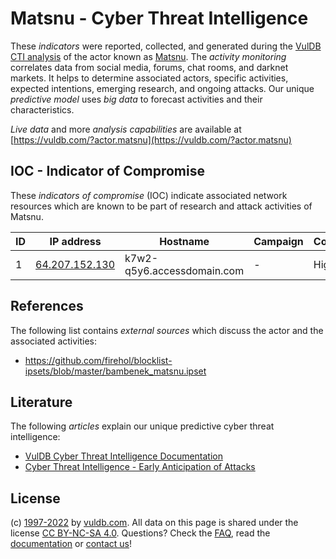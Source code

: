 # Matsnu - Cyber Threat Intelligence

These _indicators_ were reported, collected, and generated during the [VulDB CTI analysis](https://vuldb.com/?kb.cti) of the actor known as [Matsnu](https://vuldb.com/?actor.matsnu). The _activity monitoring_ correlates data from social media, forums, chat rooms, and darknet markets. It helps to determine associated actors, specific activities, expected intentions, emerging research, and ongoing attacks. Our unique _predictive model_ uses _big data_ to forecast activities and their characteristics.

_Live data_ and more _analysis capabilities_ are available at [https://vuldb.com/?actor.matsnu](https://vuldb.com/?actor.matsnu)

## IOC - Indicator of Compromise

These _indicators of compromise_ (IOC) indicate associated network resources which are known to be part of research and attack activities of Matsnu.

ID | IP address | Hostname | Campaign | Confidence
-- | ---------- | -------- | -------- | ----------
1 | [64.207.152.130](https://vuldb.com/?ip.64.207.152.130) | k7w2-q5y6.accessdomain.com | - | High

## References

The following list contains _external sources_ which discuss the actor and the associated activities:

* https://github.com/firehol/blocklist-ipsets/blob/master/bambenek_matsnu.ipset

## Literature

The following _articles_ explain our unique predictive cyber threat intelligence:

* [VulDB Cyber Threat Intelligence Documentation](https://vuldb.com/?kb.cti)
* [Cyber Threat Intelligence - Early Anticipation of Attacks](https://www.scip.ch/en/?labs.20201022)

## License

(c) [1997-2022](https://vuldb.com/?kb.changelog) by [vuldb.com](https://vuldb.com/?kb.about). All data on this page is shared under the license [CC BY-NC-SA 4.0](https://creativecommons.org/licenses/by-nc-sa/4.0/). Questions? Check the [FAQ](https://vuldb.com/?kb.faq), read the [documentation](https://vuldb.com/?kb) or [contact us](https://vuldb.com/?contact)!
